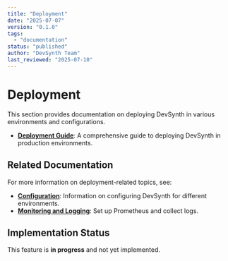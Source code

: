 ```yaml
---
title: "Deployment"
date: "2025-07-07"
version: "0.1.0"
tags:
  - "documentation"
status: "published"
author: "DevSynth Team"
last_reviewed: "2025-07-10"
---
```


# Deployment

This section provides documentation on deploying DevSynth in various environments and configurations.

- **[Deployment Guide](deployment_guide.md)**: A comprehensive guide to deploying DevSynth in production environments.

## Related Documentation

For more information on deployment-related topics, see:

- **[Configuration](../user_guides/configuration.md)**: Information on configuring DevSynth for different environments.
- **[Monitoring and Logging](monitoring.md)**: Set up Prometheus and collect logs.
## Implementation Status

This feature is **in progress** and not yet implemented.

